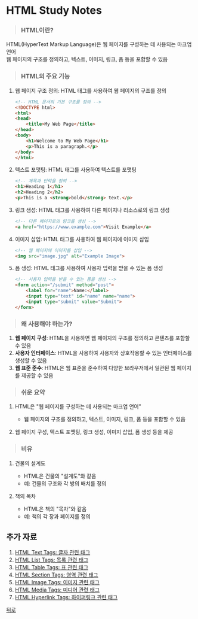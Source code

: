 # HTML Study Notes
> ### HTML이란?
HTML(HyperText Markup Language)은 웹 페이지를 구성하는 데 사용되는 마크업 언어</br>
웹 페이지의 구조를 정의하고, 텍스트, 이미지, 링크, 폼 등을 포함할 수 있음

> ### HTML의 주요 기능
1. 웹 페이지 구조 정의: HTML 태그를 사용하여 웹 페이지의 구조를 정의
    ```html
    <!-- HTML 문서의 기본 구조를 정의 -->
    <!DOCTYPE html>
    <html>
    <head>
        <title>My Web Page</title>
    </head>
    <body>
        <h1>Welcome to My Web Page</h1>
        <p>This is a paragraph.</p>
    </body>
    </html>
    ```

2. 텍스트 포맷팅: HTML 태그를 사용하여 텍스트를 포맷팅
    ```html
    <!-- 제목과 단락을 정의 -->
    <h1>Heading 1</h1>
    <h2>Heading 2</h2>
    <p>This is a <strong>bold</strong> text.</p>
    ```

3. 링크 생성: HTML 태그를 사용하여 다른 페이지나 리소스로의 링크 생성
    ```html
    <!-- 다른 페이지로의 링크를 생성 -->
    <a href="https://www.example.com">Visit Example</a>
    ```

4. 이미지 삽입: HTML 태그를 사용하여 웹 페이지에 이미지 삽입
    ```html
    <!-- 웹 페이지에 이미지를 삽입 -->
    <img src="image.jpg" alt="Example Image">
    ```

5. 폼 생성: HTML 태그를 사용하여 사용자 입력을 받을 수 있는 폼 생성
    ```html
    <!-- 사용자 입력을 받을 수 있는 폼을 생성 -->
    <form action="/submit" method="post">
        <label for="name">Name:</label>
        <input type="text" id="name" name="name">
        <input type="submit" value="Submit">
    </form>
    ```

> ### 왜 사용해야 하는가?
1. **웹 페이지 구성**: HTML을 사용하면 웹 페이지의 구조를 정의하고 콘텐츠를 포함할 수 있음
2. **사용자 인터페이스**: HTML을 사용하여 사용자와 상호작용할 수 있는 인터페이스를 생성할 수 있음
3. **웹 표준 준수**: HTML은 웹 표준을 준수하여 다양한 브라우저에서 일관된 웹 페이지를 제공할 수 있음

> ### 쉬운 요약
1. HTML은 "웹 페이지를 구성하는 데 사용되는 마크업 언어"
    - 웹 페이지의 구조를 정의하고, 텍스트, 이미지, 링크, 폼 등을 포함할 수 있음

2. 웹 페이지 구성, 텍스트 포맷팅, 링크 생성, 이미지 삽입, 폼 생성 등을 제공

> ### 비유
1. 건물의 설계도
    - HTML은 건물의 "설계도"와 같음
    - 예: 건물의 구조와 각 방의 배치를 정의

2. 책의 목차
    - HTML은 책의 "목차"와 같음
    - 예: 책의 각 장과 페이지를 정의

## 추가 자료
1. [HTML Text Tags: 글자 관련 태그](TextTags.md)
2. [HTML List Tags: 목록 관련 태그](ListTags.md)
3. [HTML Table Tags: 표 관련 태그](TableTags.md)
4. [HTML Section Tags: 영역 관련 태그](SectionTags.md)
5. [HTML Image Tags: 이미지 관련 태그](ImageTags.md)
6. [HTML Media Tags: 미디어 관련 태그](MediaTags.md)
7. [HTML Hyperlink Tags: 하이퍼링크 관련 태그](HyperlinkTags.md)

[뒤로](/README.md)
